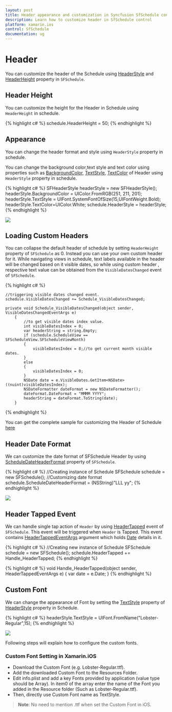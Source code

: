 ```yaml
---     
layout: post     
title: Header appearance and customization in Syncfusion SfSchedule control for Xamarin.iOS     
description: Learn how to customize header in SfSchedule control    
platform: xamarin.ios   
control: SfSchedule     
documentation: ug
---  
```


# Header

You can customize the header of the Schedule using [HeaderStyle](https://help.syncfusion.com/cr/cref_files/xamarin-ios/sfschedule/Syncfusion.SfSchedule.iOS~Syncfusion.SfSchedule.iOS.SFSchedule~HeaderStyle.html) and [HeaderHeight](https://help.syncfusion.com/cr/cref_files/xamarin-ios/sfschedule/Syncfusion.SfSchedule.iOS~Syncfusion.SfSchedule.iOS.SFSchedule~HeaderHeight.html) property in `SFSchedule`.

## Header Height

You can customize the height for the Header in Schedule using `HeaderHeight` in schedule.

{% highlight c# %}
schedule.HeaderHeight = 50;
{% endhighlight %}

## Appearance

You can change the header format and style using `HeaderStyle` property in schedule.

You can change the background color,text style and text color using properties such as [BackgroundColor](https://help.syncfusion.com/cr/cref_files/xamarin-ios/sfschedule/Syncfusion.SfSchedule.iOS~Syncfusion.SfSchedule.iOS.HeaderStyle~BackgroundColor.html), [TextStyle](https://help.syncfusion.com/cr/cref_files/xamarin-ios/sfschedule/Syncfusion.SfSchedule.iOS~Syncfusion.SfSchedule.iOS.HeaderStyle~TextStyle.html), [TextColor](https://help.syncfusion.com/cr/cref_files/xamarin-ios/sfschedule/Syncfusion.SfSchedule.iOS~Syncfusion.SfSchedule.iOS.HeaderStyle~TextColor.html) of Header using `HeaderStyle` property in schedule.

{% highlight c# %}
SFHeaderStyle headerStyle = new SFHeaderStyle();
headerStyle.BackgroundColor = UIColor.FromRGB(251, 211, 201);
headerStyle.TextStyle = UIFont.SystemFontOfSize(15,UIFontWeight.Bold);
headerStyle.TextColor=UIColor.White;
schedule.HeaderStyle = headerStyle;
{% endhighlight %}

![](Header_images/HeaderStyle.png) 

## Loading Custom Headers

You can collapse the default header of schedule by setting `HeaderHeight` property of `SFSchedule` as 0. Instead you can use your own custom header for it. While navigating views in schedule, text labels available in the header will be changed based on it visible dates, so while using custom header , respective text value can be obtained from the `VisibleDatesChanged` event of `SFSchedule`.

{% highlight c# %}
    
    //triggering visible dates changed event.
    schedule.VisibleDatesChanged += Schedule_VisibleDatesChanged;
    
    private void Schedule_VisibleDatesChanged(object sender, VisibleDatesChangedEventArgs e)
        {
            //to get visible dates index value.
            int visibleDatesIndex = 0;
            var headerString = string.Empty;
            if (schedule.ScheduleView == SFScheduleView.SFScheduleViewMonth)
            {
                visibleDatesIndex = 8;//to get current month visible dates.
            }
            else
            {
                visibleDatesIndex = 0;
            }
            NSDate date = e.VisibleDates.GetItem<NSDate>((nuint)visibleDatesIndex);
            NSDateFormatter dateFormat = new NSDateFormatter();
            dateFormat.DateFormat = "MMMM YYYY";
            headerString = dateFormat.ToString(date);
        }

{% endhighlight %}

You can get the complete sample for customizing the Header of Schedule [here](http://www.syncfusion.com/downloads/support/directtrac/general/ze/HeaderSample_iOS-2097240596.zip)

## Header Date Format

We can customize the date format of SFSchedule Header by using [ScheduleDateHeaderFormat](https://help.syncfusion.com/cr/cref_files/xamarin-ios/sfschedule/Syncfusion.SfSchedule.iOS~Syncfusion.SfSchedule.iOS.SFSchedule~ScheduleDateHeaderFormat.html) property of `SFSchedule`.

{% highlight c# %}
//Creating instance of Schedule
SFSchedule schedule = new SFSchedule();
//Customizing date format
schedule.ScheduleDateHeaderFormat = (NSString)"LLL yy";
{% endhighlight %}

![](Header_images/HeaderDateFormat.png)

## Header Tapped Event

We can handle single tap action of `Header` by using [HeaderTapped](https://help.syncfusion.com/cr/cref_files/xamarin-ios/sfschedule/Syncfusion.SfSchedule.iOS~Syncfusion.SfSchedule.iOS.SFSchedule~HeaderTapped_EV.html) event of `SFSchedule`. This event will be triggered when `Header` is Tapped. This event contains [HeaderTappedEventArgs](https://help.syncfusion.com/cr/cref_files/xamarin-ios/sfschedule/Syncfusion.SfSchedule.iOS~Syncfusion.SfSchedule.iOS.HeaderTappedEventArgs.html) argument which holds [Date](https://help.syncfusion.com/cr/cref_files/xamarin-ios/sfschedule/Syncfusion.SfSchedule.iOS~Syncfusion.SfSchedule.iOS.ViewHeaderTappedEventArgs~Date.html) details in it.

{% highlight c# %}
//Creating  new instance of Schedule
SFSchedule schedule = new SFSchedule();
schedule.HeaderTapped += Handle_HeaderTapped;
{% endhighlight %}

{% highlight c# %}
void Handle_HeaderTapped(object sender, HeaderTappedEventArgs e)
{
var date = e.Date;
}
{% endhighlight %}

## Custom Font

We can change the appearance of Font by setting the [TextStyle](https://help.syncfusion.com/cr/cref_files/xamarin-ios/sfschedule/Syncfusion.SfSchedule.iOS~Syncfusion.SfSchedule.iOS.HeaderStyle~TextStyle.html) property of  [HeaderStyle](https://help.syncfusion.com/xamarin-ios/sfschedule/headers) property in Schedule.

{% highlight c# %}
headerStyle.TextStyle = UIFont.FromName("Lobster-Regular",15);
{% endhighlight %}	

![](Header_images/customfontheader.png)

Following steps will explain how to configure the custom fonts.

### Custom Font Setting in Xamarin.iOS
* Download the Custom Font (e.g. Lobster-Regular.ttf).
* Add the downloaded Custom Font to the Resources Folder.
* Edit info.plist and add a key Fonts provided by application (value type should be Array). In item0 of the array enter the name of the Font you added in the Resource folder (Such as Lobster-Regular.ttf).
* Then, directly use Custom Font name as TextStyle.

>**Note**:
 No need to mention .ttf when set the Custom Font in iOS.


